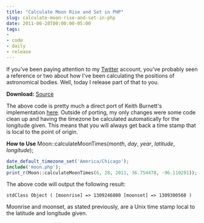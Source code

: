 ```yaml
---
title: "Calculate Moon Rise and Set in PHP"
slug: calculate-moon-rise-and-set-in-php
date: 2011-06-28T00:00:00-05:00
tags:
- 
- code
- daily
- release
---
```

If you've been paying attention to my [Twitter](http://twitter.com/dxprog) account, you've probably seen a reference or two about how I've been calculating the positions of astronomical bodies. Well, today I release part of that to you.

**Download:** [Source](http://pastebin.com/TYfssCph)

The above code is pretty much a direct port of Keith Burnett's implementation [here](http://bodmas.org/astronomy/riset.html). Outside of porting, my only changes were some code clean up and having the timezone be calculated automatically for the longitude given. This means that you will always get back a time stamp that is local to the point of origin.

**How to Use**
Moon::calculateMoonTimes(_month_, _day_, _year_, _latitude_, _longitude_);
```php
date_default_timezone_set('America/Chicago');
include('moon.php');
print_r(Moon::calculateMoonTimes(6, 28, 2011, 36.754478, -96.110291));
```

The above code will output the following result:

```output
stdClass Object ( [moonrise] => 1309246800 [moonset] => 1309300560 )
```

Moonrise and moonset, as stated previously, are a Unix time stamp local to the latitude and longitude given.
